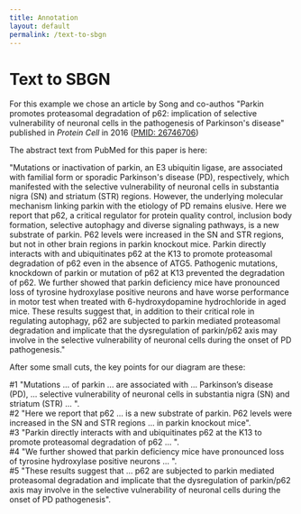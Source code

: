 ```yaml
---
title: Annotation
layout: default
permalink: /text-to-sbgn
---
```


# Text to SBGN

For this example we chose an article by Song and co-authos "Parkin promotes proteasomal degradation of p62: implication of selective vulnerability of neuronal cells in the pathogenesis of Parkinson's disease" published in *Protein Cell* in 2016 ([PMID: 26746706](https://pubmed.ncbi.nlm.nih.gov/26746706/))

The abstract text from PubMed for this paper is here:

"Mutations or inactivation of parkin, an E3 ubiquitin ligase, are associated with familial form or sporadic Parkinson's disease (PD), respectively, which manifested with the selective vulnerability of neuronal cells in substantia nigra (SN) and striatum (STR) regions. However, the underlying molecular mechanism linking parkin with the etiology of PD remains elusive. Here we report that p62, a critical regulator for protein quality control, inclusion body formation, selective autophagy and diverse signaling pathways, is a new substrate of parkin. P62 levels were increased in the SN and STR regions, but not in other brain regions in parkin knockout mice. Parkin directly interacts with and ubiquitinates p62 at the K13 to promote proteasomal degradation of p62 even in the absence of ATG5. Pathogenic mutations, knockdown of parkin or mutation of p62 at K13 prevented the degradation of p62. We further showed that parkin deficiency mice have pronounced loss of tyrosine hydroxylase positive neurons and have worse performance in motor test when treated with 6-hydroxydopamine hydrochloride in aged mice. These results suggest that, in addition to their critical role in regulating autophagy, p62 are subjected to parkin mediated proteasomal degradation and implicate that the dysregulation of parkin/p62 axis may involve in the selective vulnerability of neuronal cells during the onset of PD pathogenesis."

After some small cuts, the key points for our diagram are these:

#1 "Mutations ... of parkin ... are associated with ... Parkinson’s disease (PD), ... selective vulnerability of neuronal cells in substantia nigra (SN) and striatum (STR) ... ".  
#2 "Here we report that p62 ... is a new substrate of parkin. P62 levels were increased in the SN and STR regions ... in parkin knockout mice".  
#3 "Parkin directly interacts with and ubiquitinates p62 at the K13 to promote proteasomal degradation of p62 ... ".  
#4 "We further showed that parkin deficiency mice have pronounced loss of tyrosine hydroxylase positive neurons ... ".  
#5 "These results suggest that ... p62 are subjected to parkin mediated proteasomal degradation and implicate that the dysregulation of parkin/p62 axis may involve in the selective vulnerability of neuronal cells during the onset of PD pathogenesis".  

